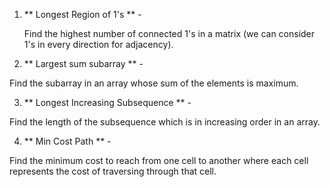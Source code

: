 1. ** Longest Region of 1's ** -

      Find the highest number of connected 1's in a matrix (we can consider 1's in every direction for adjacency).

2. ** Largest sum subarray ** -

  Find the subarray in an array whose sum of the elements is maximum.

3. ** Longest Increasing Subsequence ** -

  Find the length of the subsequence which is in increasing order in an array.

4. ** Min Cost Path ** -

  Find the minimum cost to reach from one cell to another where each cell represents the cost of traversing through that cell.
